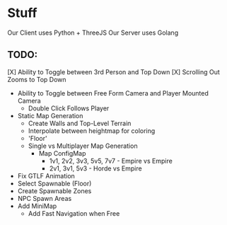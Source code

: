 # Stuff
Our Client uses Python + ThreeJS
Our Server uses Golang

## TODO:
 [X] Ability to Toggle between 3rd Person and Top Down 
    [X] Scrolling Out Zooms to Top Down
 - Ability to Toggle between Free Form Camera and Player Mounted Camera 
    - Double Click Follows Player
 - Static Map Generation
    - Create Walls and Top-Level Terrain
    - Interpolate between heightmap for coloring
    - 'Floor'
    - Single vs Multiplayer Map Generation
        - Map ConfigMap
            - 1v1, 2v2, 3v3, 5v5, 7v7 - Empire vs Empire
            - 2v1, 3v1, 5v3 - Horde vs Empire
 - Fix GTLF Animation
 - Select Spawnable (Floor)
 - Create Spawnable Zones
 - NPC Spawn Areas
 - Add MiniMap
   - Add Fast Navigation when Free